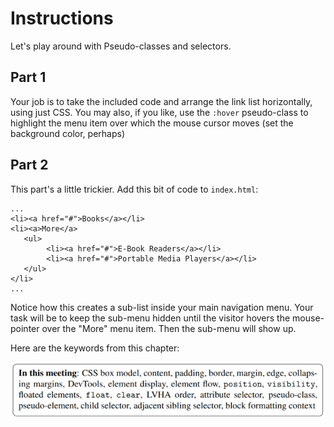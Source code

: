# Instructions  

Let's play around with Pseudo-classes and selectors.

## Part 1
 Your job is to take the included code and arrange the link list horizontally, using just CSS. You may also, if you like, use the `:hover` pseudo-class to highlight the menu item over which the mouse cursor moves (set the background color, perhaps)

 ## Part 2

 This part's a little trickier. Add this bit of code to `index.html`:

 ```
 ...
 <li><a href="#">Books</a></li>
 <li><a>More</a>
    <ul>
         <li><a href="#">E-Book Readers</a></li>
         <li><a href="#">Portable Media Players</a></li>
    </ul>
</li>
...
```

Notice how this creates a sub-list inside your main navigation menu. Your task will be to keep the sub-menu hidden until the visitor hovers the mouse-pointer over the "More" menu item. Then the sub-menu will show up.

Here are the keywords from this chapter:

![Keywords from the chapter](assets/keywords.png)

